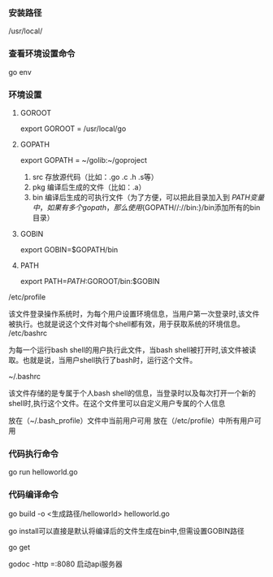 ### 安装路径  
/usr/local/
### 查看环境设置命令
go env
### 环境设置


1. GOROOT

    export GOROOT = /usr/local/go

2. GOPATH

    export GOPATH = ~/golib:~/goproject

    1. src 存放源代码（比如：.go .c .h .s等）
    2. pkg 编译后生成的文件（比如：.a）
    3. bin 编译后生成的可执行文件（为了方便，可以把此目录加入到 $PATH 变量中，如果有多个gopath，那么使用${GOPATH//://bin:}/bin添加所有的bin目录）

3. GOBIN

    export GOBIN=$GOPATH/bin  


4. PATH

    export PATH=$PATH:$GOROOT/bin:$GOBIN

/etc/profile

该文件登录操作系统时，为每个用户设置环境信息，当用户第一次登录时,该文件被执行。也就是说这个文件对每个shell都有效，用于获取系统的环境信息。
/etc/bashrc

为每一个运行bash shell的用户执行此文件，当bash shell被打开时,该文件被读取。也就是说，当用户shell执行了bash时，运行这个文件。

~/.bashrc


该文件存储的是专属于个人bash shell的信息，当登录时以及每次打开一个新的shell时,执行这个文件。在这个文件里可以自定义用户专属的个人信息

放在（~/.bash_profile）文件中当前用户可用
放在（/etc/profile）中所有用户可用


### 代码执行命令

go run helloworld.go

### 代码编译命令

go build -o <生成路径/helloworld> helloworld.go

go install可以直接是默认将编译后的文件生成在bin中,但需设置GOBIN路径

go get

godoc -http =:8080 启动api服务器
